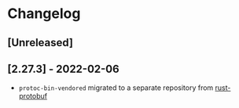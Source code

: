 # Changelog

## [Unreleased]

## [2.27.3] - 2022-02-06

- `protoc-bin-vendored` migrated to a separate repository from [rust-protobuf](https://github.com/stepancheg/rust-protobuf/)

